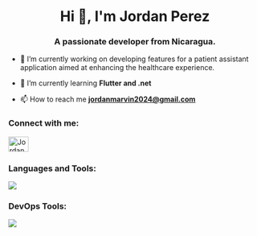 <h1 align="center">Hi 👋, I'm Jordan Perez</h1>
<h3 align="center">A passionate developer from Nicaragua.</h3>

- 🔭 I’m currently working on developing features for a patient assistant application aimed at enhancing the healthcare experience.

- 🌱 I’m currently learning **Flutter and .net**

- 📫 How to reach me **jordanmarvin2024@gmail.com**

<h3 align="left">Connect with me:</h3>
<p align="left">
<a href="https://linkedin.com/in/jordan-marvin-pérez-peralta-644342224" target="blank"><img align="center" src="https://raw.githubusercontent.com/rahuldkjain/github-profile-readme-generator/master/src/images/icons/Social/linked-in-alt.svg" alt="Jordan Marvin Pérez Peralta" height="30" width="40" /></a>
</p>

<div style="width: 100%;">
    <h3 style="text-align: left;">Languages and Tools:</h3>
    <p style="text-align: left;">
      <a href="https://skillicons.dev">
        <img src="https://skillicons.dev/icons?i=js,html,css,angular,flutter,csharp,firebase,nodejs,react,vue,angular,androidstudio,typescript,vite,vitest,jest,sass,sequelize,nodejs,styledcomponents,tailwindcss,xd,ps,ai,nextjs,mysql,materialui,bootstrap&perline=6" />
      </a>
    </p>
</div>

<h3 align="left">DevOps Tools:</h3>
<p align="left">
  <a href="https://skillicons.dev">
    <img src="https://skillicons.dev/icons?i=git,azure" />
  </a>
</p>
